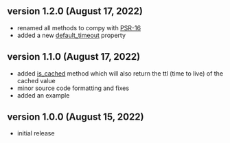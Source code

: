 ## version 1.2.0 (August 17, 2022)

- renamed all methods to compy with [PSR-16](https://www.php-fig.org/psr/psr-16/)
- added a new [default_timeout](https://stefangabos.github.io/Zebra_Cache/Zebra_Cache/Zebra_Cache.html#var$default_timeout) property

## version 1.1.0 (August 17, 2022)

- added [is_cached](https://stefangabos.github.io/Zebra_Cache/Zebra_Cache/Zebra_Cache.html#methodis_cached) method which will also return the ttl (time to live) of the cached value
- minor source code formatting and fixes
- added an example

## version 1.0.0 (August 15, 2022)

- initial release
